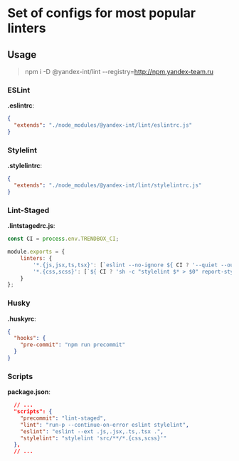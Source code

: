 # Set of configs for most popular linters

## Usage

> npm i -D @yandex-int/lint --registry=http://npm.yandex-team.ru

### ESLint

__.eslintrc__:
``` json
{
  "extends": "./node_modules/@yandex-int/lint/eslintrc.js"
}
```

### Stylelint

__.stylelintrc__:
``` json
{
  "extends": "./node_modules/@yandex-int/lint/stylelintrc.js"
}
```

### Lint-Staged

__.lintstagedrc.js__:
``` javascript
const CI = process.env.TRENDBOX_CI;

module.exports = {
    linters: {
        '*.{js,jsx,ts,tsx}': [`eslint --no-ignore ${ CI ? '--quiet --output-file report-eslint.txt' : '' }`],
        '*.{css,scss}': [`${ CI ? 'sh -c "stylelint $* > $0" report-stylelint.txt' : 'stylelint'}`]
    }
};
```

### Husky

__.huskyrc__:
``` json
{
  "hooks": {
    "pre-commit": "npm run precommit"
  }
}
```

### Scripts

__package.json__:
``` json
  // ...
  "scripts": {
    "precommit": "lint-staged",
    "lint": "run-p --continue-on-error eslint stylelint",
    "eslint": "eslint --ext .js,.jsx,.ts,.tsx .",
    "stylelint": "stylelint 'src/**/*.{css,scss}'"
  },
  // ...
```
